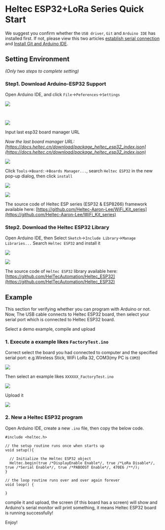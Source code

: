 # Heltec ESP32+LoRa Series Quick Start

We suggest you confirm whether the `USB driver`, `Git` and `Arduino IDE` has installed first. If not, please view this two articles [establish serial connection](/en/user_manual/establish_serial_connection) and [Install Git and Arduino IDE](/en/user_manual/how_to_install_git_and_arduino).



## Setting Environment

*(Only two steps to complete setting)*

### Step1. Download Arduino-ESP32 Support

Open Arduino IDE, and click `File`->`Peferences`->`Settings`

![](img/quick_start/01.png)

&nbsp;

![](img/quick_start/02.png)

Input last esp32 board manager URL

*Now the last board manager URL: [https://docs.heltec.cn/download/package_heltec_esp32_index.json](https://docs.heltec.cn/download/package_heltec_esp32_index.json)*

![](img/quick_start/03.png)

Click `Tools`->`Board:`->`Boards Manager...`, search `Heltec ESP32` in the new pop-up dialog, then click `install`

![](img/quick_start/04.png)

![](img/quick_start/05.png)

The source code of Heltec ESP series (ESP32 & ESP8266) framework available here: [https://github.com/Heltec-Aaron-Lee/WiFi_Kit_series](https://github.com/Heltec-Aaron-Lee/WiFi_Kit_series)



### Step2. Download the Heltec ESP32 Library

Open Arduino IDE, then Select `Sketch`->`Include Library`->`Manage Libraries...`
Search `Heltec ESP32` and install it

![](img/quick_start/06.png)

![](img/quick_start/07.png)

The source code of `Heltec ESP32` library available here: [https://github.com/HelTecAutomation/Heltec_ESP32](https://github.com/HelTecAutomation/Heltec_ESP32)


## Example

This section for verifying whether you can program with Arduino or not. Now, The USB cable connects to Heltec ESP32 board, then select your serial port which is connected to Heltec ESP32 board.

Select a demo example, compile and upload

### 1. Execute a example likes `FactoryTest.ino`

Correct select the board you had connected to computer and the specified serial port: e.g.Wireless Stick, WiFi LoRa 32, COM3(my PC is `COM3`)

![](img/quick_start/08.png)

Then select an example likes `XXXXXX_FactoryTest.ino`

![](img/quick_start/09.png)

Upload it

![](img/quick_start/10.png)

### 2. New a Heltec ESP32 program

Open Arduino IDE, create a new  `.ino` file, then copy the below code.

```arduino
#include <heltec.h>

// the setup routine runs once when starts up
void setup(){

  // Initialize the Heltec ESP32 object
  Heltec.begin(true /*DisplayEnable Enable*/, true /*LoRa Disable*/, true /*Serial Enable*/, true /*PABOOST Enable*/, 470E6 /**/);
}

// the loop routine runs over and over again forever
void loop() {

}
```

compile it and upload, the  screen (if this board has a screen) will show and Arduino's serial monitor will print something, it means Heltec ESP32 board is running successfully!

Enjoy!

